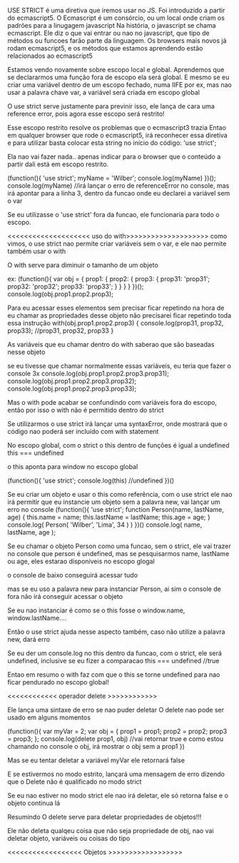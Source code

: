USE STRICT
é uma diretiva que iremos usar no JS. Foi introduzido a partir do ecmascript5.
O Ecmascript é um consórcio, ou um local onde criam os padrões para a linugagem javascript
Na história, o javascript se chama ecmascript. Ele diz o que vai entrar ou nao no javascript, que tipo de métodos ou funcoes farão parte da linguagem.
Os browsers mais novos já rodam ecmascript5, e os métodos que estamos aprendendo estão relacionados ao ecmascript5

Estamos vendo novamente sobre escopo local e global. Aprendemos que se declararmos uma função fora de escopo ela será global. E mesmo se eu criar uma variável dentro de um escopo fechado, numa IIFE por ex, mas nao usar a palavra chave var, a variável será criada em escopo global

O use strict serve justamente para previnir isso, ele lança de cara uma reference error, pois agora esse escopo será restrito!

Esse escopo restrito resolve os problemas que o ecmascript3 trazia
Entao em qualquer browser que rode o ecmascript5, irá reconhecer essa diretiva
e para utilizar basta colocar esta string no início do código: 'use strict';

Ela nao vai fazer nada.. apenas indicar para o browser que o conteúdo a partir dali está em escopo restrito.

(function(){
  'use strict';
  myName = 'Wilber';
  console.log(myName)
})();
console.log(myName) //irá lançar o erro de referenceError no console, mas irá apontar para a linha 3, dentro da funcao onde eu declarei a variável sem o var

Se eu utilizasse o 'use strict' fora da funcao, ele funcionaria para todo o escopo.

<<<<<<<<<<<<<<<<<<<< uso do with>>>>>>>>>>>>>>>>>>>>
como vimos, o use strict nao permite criar variáveis sem o var, e ele nao permite também usar o with

O with serve para diminuir o tamanho de um objeto

ex:
(function(){
  var obj = {
    prop1: {
      prop2: {
        prop3: {
          prop31: 'prop31';
          prop32: 'prop32';
          prop33: 'prop33';
        }
      }
    }
  }
})();
console.log(obj.prop1.prop2.prop3);

Para eu acessar esses elementos sem precisar ficar repetindo
na hora de eu chamar as propriedades desse objeto não precisarei ficar repetindo toda essa instrução
with(obj.prop1.prop2.prop3) {
  console.log(prop31, prop32, prop33); //prop31, prop32, prop33
}

As variáveis que eu chamar dentro do with saberao que são baseadas nesse objeto

se eu tivesse que chamar normalmente essas variáveis, eu teria que fazer o console 3x
console.log(obj.prop1.prop2.prop3.prop31);
console.log(obj.prop1.prop2.prop3.prop32);
console.log(obj.prop1.prop2.prop3.prop33);

Mas o with pode acabar se confundindo com variáveis fora do escopo, então por isso o with não é permitido dentro do strict

Se utilizarmos o use strict irá lançar uma syntaxError, onde mostrará que o código nao poderá ser incluído com with statement


No escopo global, com o strict o this dentro de funções é igual a undefined
this === undefined

o this aponta para window no escopo global

(function(){
    'use strict';
    console.log(this) //undefined
})()

Se eu criar um objeto e usar o this como referência, com o use strict ele nao irá permitir que eu instancie um objeto sem a palavra new, vai lançar um erro no console
(function(){
    'use strict';
    function Person(name, lastName, age) {
      this.name = name;
      this.lastName = lastName;
      this.age = age;
    }
    console.log( Person( 'Wilber', 'Lima', 34 ) )
})()
console.log( name, lastName, age );

Se eu chamar o objeto Person como uma funcao, sem o strict, ele vai trazer no console que person é undefined, mas se pesquisarmos name, lastName ou age, eles estarao disponíveis no escopo glogal

o console de baixo conseguirá acessar tudo

mas se eu uso a palavra new para instanciar Person, ai sim o console de fora não irá conseguir acessar o objeto

Se eu nao instanciar é como se o this fosse o window.name, window.lastName....

Então o use strict ajuda nesse aspecto também, caso não utilize a palavra new, dará erro

Se eu der um console.log no this dentro da funcao, com o strict, ele será undefined, inclusive se eu fizer a comparacao this === undefined //true

Entao em resumo o with faz com que o this se torne undefined para nao ficar pendurado no escopo global!

<<<<<<<<<<<< operador delete >>>>>>>>>>>>

Ele lança uma sintaxe de erro se nao puder deletar
O delete nao pode ser usado em alguns momentos

(function(){
  var myVar = 2;
  var obj = {
    prop1 = prop1;
    prop2 = prop2;
    prop3 = prop3;
  };
  console.log(delete prop1, obj) //vai retornar true e como estou chamando no console o obj, irá mostrar o obj sem a prop1
})

Mas se eu tentar deletar a variável myVar ele retornará false

E se estivermos no modo estrito, lançará uma mensagem de erro dizendo que o Delete não é qualificado no modo strict

Se eu nao estiver no modo strict ele nao irá deletar, ele só retorna false e o objeto continua lá

Resumindo O delete serve para deletar propriedades de objetos!!!

Ele não deleta qualqeu coisa que não seja propriedade de obj, nao vai deletar objeto, variáveis ou coisas do tipo

<<<<<<<<<<<<<<<<<< Objetos >>>>>>>>>>>>>>>>>>
